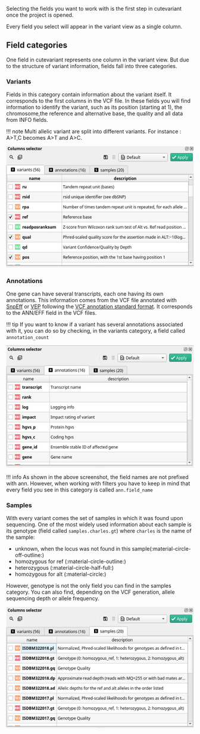 
Selecting the fields you want to work with is the first step in cutevariant once the project is opened.

Every field you select will appear in the variant view as a single column.

## Field categories

One field in cutevariant represents one column in the variant view. But due to the structure of variant information, fields fall into three categories.

### Variants
Fields in this category contain information about the variant itself. It corresponds to the first columns in the VCF file. In these fields you will find information to identify the variant, such as its
position (starting at 1), the chromosome,the reference and alternative base, the quality and all data from INFO fields.

!!! note
    Multi allelic variant are split into different variants. For instance : 
    A>T,C becomes A>T and A>C. 

![Variant selection](../images/fields_select_variants.png)

### Annotations

One gene can have several transcripts, each one having its own annotations. This information comes from the VCF file annotated with [SnpEff](https://pcingola.github.io/SnpEff/) or [VEP](https://www.ensembl.org/info/docs/tools/vep/index.html) following the [VCF annotation standard format](https://pcingola.github.io/SnpEff/adds/VCFannotationformat_v1.0.pdf). It corresponds to the ANN/EFF field in the VCF files. 

!!! tip
    If you want to know if a variant has several annotations associated with it, you can do so by checking, in the variants category, a field called `annotation_count`


![Annotations selection](../images/fields_select_annotations.png)

!!! info
    As shown in the above screenshot, the field names are not prefixed with ann. However, when working with filters you have to keep in mind that every field you see in this category is called `ann.field_name`

### Samples

With every variant comes the set of samples in which it was found upon sequencing. One of the most widely used information about each sample is its genotype (field called `samples.charles.gt`) where `charles` is the name of the sample:

- unknown, when the locus was not found in this sample(:material-circle-off-outline:)
- homozygous for ref (:material-circle-outline:)
- heterozygous (:material-circle-half-full:)
- homozygous for alt (:material-circle:)

However, genotype is not the only field you can find in the samples category.
You can also find, depending on the VCF generation, allele sequencing depth or allele frequency.

![Samples selection](../images/fields_select_samples.png)

